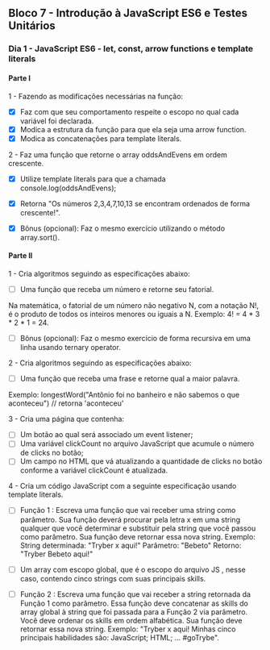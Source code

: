 ## Bloco 7 - Introdução à JavaScript ES6 e Testes Unitários
   ### Dia 1 - JavaScript ES6 - let, const, arrow functions e template literals

#### Parte I

1 - Fazendo as modificações necessárias na função:
- [x] Faz com que seu comportamento respeite o escopo no qual cada variável foi declarada.
- [x] Modica a estrutura da função para que ela seja uma arrow function.
- [x] Modica as concatenações para template literals.

2 - Faz uma função que retorne o array oddsAndEvens em ordem crescente.
- [x] Utilize template literals para que a chamada console.log(oddsAndEvens); 
- [x] Retorna "Os números 2,3,4,7,10,13 se encontram ordenados de forma crescente!".
- [x] Bônus (opcional): Faz o mesmo exercício utilizando o método array.sort(). 


#### Parte II

1 - Cria algoritmos seguindo as especificações abaixo:
- [ ] Uma função que receba um número e retorne seu fatorial.

Na matemática, o fatorial de um número não negativo N, com a notação N!, é o produto de todos os inteiros menores ou iguais a N. Exemplo: 4! = 4 * 3 * 2 * 1 = 24.

- [ ] Bônus (opcional): Faz o mesmo exercício de forma recursiva em uma linha usando ternary operator.

2 - Cria algoritmos seguindo as especificações abaixo:
- [ ] Uma função que receba uma frase e retorne qual a maior palavra.

Exemplo: longestWord("Antônio foi no banheiro e não sabemos o que aconteceu") // retorna 'aconteceu'

3 - Cria uma página que contenha:
- [ ] Um botão ao qual será associado um event listener;
- [ ] Uma variável clickCount no arquivo JavaScript que acumule o número de clicks no botão;
- [ ] Um campo no HTML que vá atualizando a quantidade de clicks no botão conforme a variável clickCount é atualizada.

4 - Cria um código JavaScript com a seguinte especificação usando template literals.
- [ ] Função 1 : Escreva uma função que vai receber uma string como parâmetro. Sua função deverá procurar pela letra x em uma string qualquer que você determinar e substituir pela string que você passou como parâmetro. Sua função deve retornar essa nova string.
      Exemplo:
         String determinada: "Tryber x aqui!"
         Parâmetro: "Bebeto"
         Retorno: "Tryber Bebeto aqui!"
- [ ] Um array com escopo global, que é o escopo do arquivo JS , nesse caso, contendo cinco strings com suas principais skills.

- [ ] Função 2 : Escreva uma função que vai receber a string retornada da Função 1 como parâmetro. Essa função deve concatenar as skills do array global à string que foi passada para a Função 2 via parâmetro. Você deve ordenar os skills em ordem alfabética. Sua função deve retornar essa nova string.
      Exemplo: "Tryber x aqui! Minhas cinco principais habilidades são:
         JavaScript;
          HTML; ... #goTrybe".
          